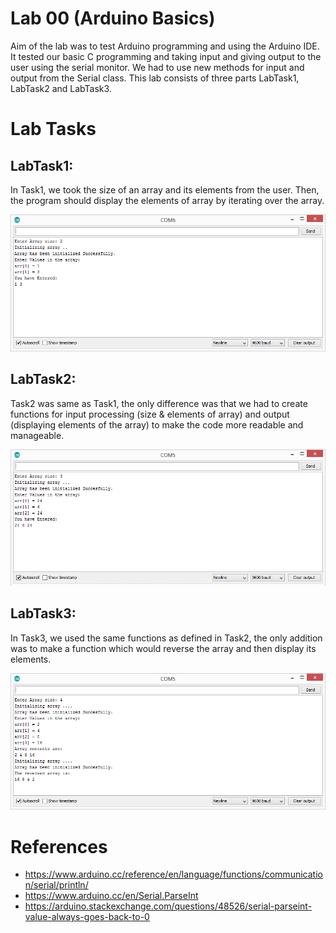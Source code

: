 # Lab 00 (Arduino Basics)

Aim of the lab was to test Arduino programming and using the Arduino IDE. It tested our basic C programming and taking input and giving output to the user using the serial monitor. We had to use new methods for input and output from the Serial class.
This lab consists of three parts LabTask1, LabTask2 and LabTask3.

# Lab Tasks

## LabTask1:
In Task1, we took the size of an array and its elements from the user. Then, the program should display the elements of array by iterating over the array.

<p align="center">
    <img src="Images/lt1.png" />
</p>

## LabTask2:
Task2 was same as Task1, the only difference was that we had to create functions for input processing (size & elements of array) and output (displaying elements of the array) to make the code more readable and manageable.

<p align="center">
    <img src="Images/lt2.png" />
</p>

## LabTask3:
In Task3, we used the same functions as defined in Task2, the only addition was to make a function which would reverse the array and then display its elements.

<p align="center">
    <img src="Images/lt3.png" />
</p>

# References
- https://www.arduino.cc/reference/en/language/functions/communication/serial/println/
- https://www.arduino.cc/en/Serial.ParseInt
- https://arduino.stackexchange.com/questions/48526/serial-parseint-value-always-goes-back-to-0
